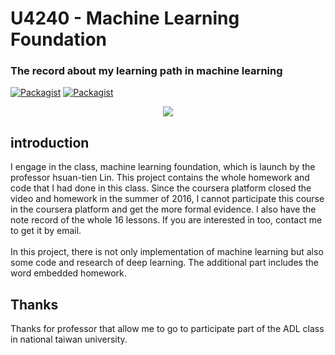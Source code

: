 # U4240 - Machine Learning Foundation
### The record about my learning path in machine learning   
[![Packagist](https://img.shields.io/badge/Study_Period-2016.09~2016.12-brightgreen.svg)]()
[![Packagist](https://img.shields.io/badge/Progress-Finish-red.svg)]()</br>   
<p align="center">
  <img src="https://d3f1iyfxxz8i1e.cloudfront.net/courses/course_image/d3f9af7d336a.png" />
</p>

introduction
-----------------
I engage in the class, machine learning foundation, which is launch by the professor hsuan-tien Lin. This project contains the whole homework and code that I had done in this class. Since the coursera platform closed the video and homework in the summer of 2016, I cannot participate this course in the coursera platform and get the more formal evidence. I also have the note record of the whole 16 lessons. If you are interested in too, contact me to get it by email.         
<br/>
In this project, there is not only implementation of machine learning but also some code and research of deep learning. The additional part includes the word embedded homework.     

Thanks
------------------
Thanks for professor that allow me to go to participate part of the ADL class in national taiwan university.     <br/>
